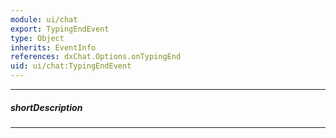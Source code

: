 ```yaml
---
module: ui/chat
export: TypingEndEvent
type: Object
inherits: EventInfo
references: dxChat.Options.onTypingEnd
uid: ui/chat:TypingEndEvent
---
```

---
##### shortDescription
<!-- Description goes here -->

---
<!-- Description goes here -->